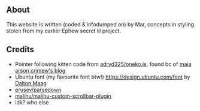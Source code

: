 ## About

This website is written (coded & infodumped on) by Mar, concepts in styling stolen from my earlier Ephew secret lil project.

## Credits

- Pointer following kitten code from [adryd325/oneko.js](https://github.com/adryd325/oneko.js), found bc of [maia arson crimew's blog](https://maia.crimew.gay/)
- Ubuntu font (my favourite font btw!) <https://design.ubuntu.com/font> by [Dalton Maag](https://fonts.google.com/?query=Dalton+Maag)
- [erusev/parsedown](https://parsedown.org/)
- [malihu/malihu-custom-scrollbar-plugin](https://github.com/malihu/malihu-custom-scrollbar-plugin)
- idk? who else